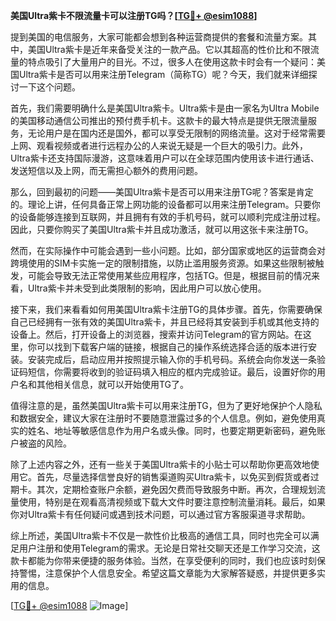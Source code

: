 **美国Ultra紫卡不限流量卡可以注册TG吗？[[TG💪+ @esim1088](https://t.me/s/esim1088)]**

提到美国的电信服务，大家可能都会想到各种运营商提供的套餐和流量方案。其中，美国Ultra紫卡是近年来备受关注的一款产品。它以其超高的性价比和不限流量的特点吸引了大量用户的目光。不过，很多人在使用这款卡时会有一个疑问：美国Ultra紫卡是否可以用来注册Telegram（简称TG）呢？今天，我们就来详细探讨一下这个问题。

首先，我们需要明确什么是美国Ultra紫卡。Ultra紫卡是由一家名为Ultra Mobile的美国移动通信公司推出的预付费手机卡。这款卡的最大特点是提供无限流量服务，无论用户是在国内还是国外，都可以享受无限制的网络流量。这对于经常需要上网、观看视频或者进行远程办公的人来说无疑是一个巨大的吸引力。此外，Ultra紫卡还支持国际漫游，这意味着用户可以在全球范围内使用该卡进行通话、发送短信以及上网，而无需担心额外的费用问题。

那么，回到最初的问题——美国Ultra紫卡是否可以用来注册TG呢？答案是肯定的。理论上讲，任何具备正常上网功能的设备都可以用来注册Telegram。只要你的设备能够连接到互联网，并且拥有有效的手机号码，就可以顺利完成注册过程。因此，只要你购买了美国Ultra紫卡并且成功激活，就可以用这张卡来注册TG。

然而，在实际操作中可能会遇到一些小问题。比如，部分国家或地区的运营商会对跨境使用的SIM卡实施一定的限制措施，以防止滥用服务资源。如果这些限制被触发，可能会导致无法正常使用某些应用程序，包括TG。但是，根据目前的情况来看，Ultra紫卡并未受到此类限制的影响，因此用户可以放心使用。

接下来，我们来看看如何用美国Ultra紫卡注册TG的具体步骤。首先，你需要确保自己已经拥有一张有效的美国Ultra紫卡，并且已经将其安装到手机或其他支持的设备上。然后，打开设备上的浏览器，搜索并访问Telegram的官方网站。在这里，你可以找到下载客户端的链接，根据自己的操作系统选择合适的版本进行安装。安装完成后，启动应用并按照提示输入你的手机号码。系统会向你发送一条验证码短信，你需要将收到的验证码填入相应的框内完成验证。最后，设置好你的用户名和其他相关信息，就可以开始使用TG了。

值得注意的是，虽然美国Ultra紫卡可以用来注册TG，但为了更好地保护个人隐私和数据安全，建议大家在注册时不要随意泄露过多的个人信息。例如，避免使用真实的姓名、地址等敏感信息作为用户名或头像。同时，也要定期更新密码，避免账户被盗的风险。

除了上述内容之外，还有一些关于美国Ultra紫卡的小贴士可以帮助你更高效地使用它。首先，尽量选择信誉良好的销售渠道购买Ultra紫卡，以免买到假货或者过期卡。其次，定期检查账户余额，避免因欠费而导致服务中断。再次，合理规划流量使用，特别是在观看高清视频或下载大文件时要注意控制流量消耗。最后，如果你对Ultra紫卡有任何疑问或遇到技术问题，可以通过官方客服渠道寻求帮助。

综上所述，美国Ultra紫卡不仅是一款性价比极高的通信工具，同时也完全可以满足用户注册和使用Telegram的需求。无论是日常社交聊天还是工作学习交流，这款卡都能为你带来便捷的服务体验。当然，在享受便利的同时，我们也应该时刻保持警惕，注意保护个人信息安全。希望这篇文章能为大家解答疑惑，并提供更多实用的信息。

[[TG💪+ @esim1088](https://t.me/s/esim1088) ![Image](https://i.postimg.cc/4NQfJmqS/Snipaste-2025-05-13-00-14-12.png)]